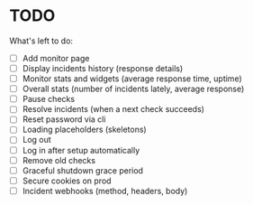 # TODO

What's left to do:

- [ ] Add monitor page
- [ ] Display incidents history (response details)
- [ ] Monitor stats and widgets (average response time, uptime)
- [ ] Overall stats (number of incidents lately, average response)
- [ ] Pause checks
- [ ] Resolve incidents (when a next check succeeds)
- [ ] Reset password via cli
- [ ] Loading placeholders (skeletons)
- [ ] Log out
- [ ] Log in after setup automatically
- [ ] Remove old checks
- [ ] Graceful shutdown grace period
- [ ] Secure cookies on prod
- [ ] Incident webhooks (method, headers, body)
